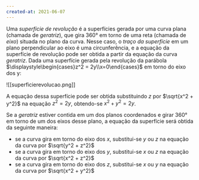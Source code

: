 ```yaml
---
created-at: 2021-06-07
---
```

Uma *superfície de revolução* é a superfícies gerada por uma curva plana (chamada de *geratriz*), que gira $360°$ em torno de uma reta (chamada de *eixo*) situada no plano da curva. Nesse caso, o *traço da superfície* em um plano perpendicular ao eixo é uma circunferência, e a equação da superfície de revolução pode ser obtida a partir da equação da curva *geratriz*.
Dada uma superfície gerada pela revolução da parábola $\displaystyle\begin{cases}z^2 = 2y\\x=0\end{cases}$ em torno do eixo dos y:

![[superficierevolucao.png]]

A equação dessa superfície pode ser obtida substituindo $z$ por $\sqrt{x^2 + y^2}$ na equação $z^2 = 2y$, obtendo-se $x^2 + y^2 = 2y$.

Se a *geratriz* estiver contida em um dos planos coordenados e girar $360°$ em torno de um dos eixos desse plano, a equação da superfície será obtida da seguinte maneira:
- se a curva gira em torno do eixo dos $x$, substitui-se $y$ ou $z$ na equação da curva por $\sqrt{y^2 + z^2}$
- se a curva gira em torno do eixo dos $y$, substitui-se $x$ ou $z$ na equação da curva por $\sqrt{x^2 + z^2}$
- se a curva gira em torno do eixo dos $z$, substitui-se $x$ ou $y$ na equação da curva por $\sqrt{x^2 + y^2}$